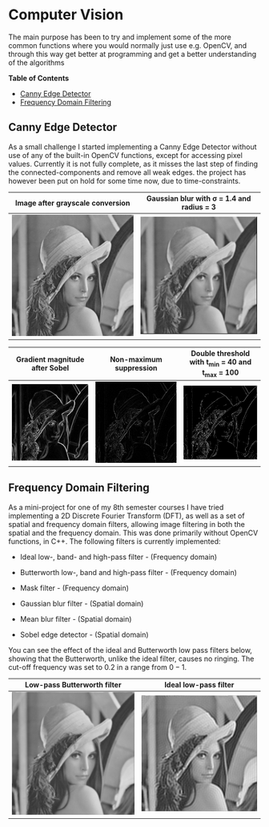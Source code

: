 Computer Vision
===============

The main purpose has been to try and implement some of the more common functions where you would normally just use e.g. OpenCV, and through this way get better at programming and get a better understanding of the algorithms

**Table of Contents**
- [Canny Edge Detector](#canny-edge-detector)
- [Frequency Domain Filtering](#frequency-domain-filtering)


Canny Edge Detector
-------------------

As a small challenge I started implementing a Canny Edge Detector without use of any of the built-in OpenCV functions, except for
accessing pixel values. Currently it is not fully complete, as it misses the last step of finding the connected-components and remove all weak edges. the project has however been put on hold for some time now, due to time-constraints.

Image after grayscale conversion          | Gaussian blur with σ = 1.4 and radius = 3
:-------------------------:|:-------------------------:
![](figures/gray.jpg)  | ![](figures/blurred.jpg)

Gradient magnitude after Sobel             | Non-maximum suppression | Double threshold with t<sub>min</sub> = 40 and t<sub>max</sub> = 100
:-------------------------:|:-------------------------:|:-------------------------:
![](figures/GradientMagnitude.jpg)  |  ![](figures/NMS.jpg)|  ![](figures/thresholded.jpg)


Frequency Domain Filtering
--------------------------

As a mini-project for one of my 8th semester courses I have tried implementing a 2D Discrete Fourier Transform (DFT), as well as a set of spatial and frequency domain filters, allowing image filtering in both the spatial and the frequency domain. This was done primarily without OpenCV functions, in C++. The following filters is currently implemented:

-   Ideal low-, band- and high-pass filter - (Frequency domain)

-   Butterworth low-, band and high-pass filter - (Frequency domain)

-   Mask filter - (Frequency domain)

-   Gaussian blur filter - (Spatial domain)

-   Mean blur filter - (Spatial domain)

-   Sobel edge detector - (Spatial domain)

You can see the effect of the ideal and Butterworth low pass filters below, showing that the Butterworth, unlike the ideal filter, causes no ringing. The cut-off frequency was set to 0.2 in a range from 0 − 1.

Low-pass Butterworth filter          | Ideal low-pass filter
:-------------------------:|:-------------------------:
![](figures/butter_lp.png)  | ![](figures/ideal_lp.png)
